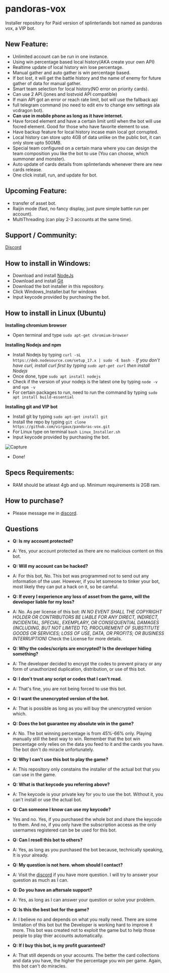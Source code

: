 # pandoras-vox
Installer repository for Paid version of splinterlands bot named as pandoras vox, a VIP bot. 

## New Feature: 
- Unlimited account can be run in one instance.
- Using win percentage based local history(AKA create your own API)
- Realtime update of local history win lose percentage. 
- Manual gather and auto gather is win percentage based. 
- If bot lost, it will get the battle history and the name of enemy for future gather of data for manual gather. 
- Smart team selection for local history(NO error on priority cards). 
- Can use 2 API.(jones and lostvoid API compatible)
- If main API got an error or reach rate limit, bot will use the fallback api
- full telegram command (no need to edit env to change env settings ala vcdragon bot). 
- **Can use in mobile phone as long as it have internet.**
- Have forced element and have a certain limit until when the bot will use focred element. Good for those who have favorite element to use. 
- Have backup feature for local history incase main local got corrupted. 
- Local history can store upto 4GB of data unlike on the public bot, it can only store upto 500MB.
- Special team configured on a certain mana where you can design the team composition you like the bot to use (You can choose, which summoner and monster). 
- Auto update of cards details from splinterlands whenever there are new cards release.
- One click install, run, and update for bot. 



## Upcoming Feature: 
- transfer of asset bot.
- Raijin mode (fast, no fancy display, just pure simple battle run per account). 
- MultiThreading (can play 2-3 accounts at the same time).

## Support / Community:
[Discord](https://discord.gg/ADAdMfug)

## How to install in Windows:
- Download and install [NodeJs](https://nodejs.org/it/download/)
- Download and install [Git](https://git-scm.com/download/win)
- Download the bot installer in this repository.
- Click Windows_Installer.bat for windows  
- Input keycode provided by purchasing the bot. 

## How to install in Linux (Ubuntu)

**Installing chromium browser**
- Open terminal and type `sudo apt-get chromium-browser`

**Installing Nodejs and npm**
- Install Nodejs by typing `curl -sL https://deb.nodesource.com/setup_17.x | sudo -E bash -` 
 *If you don't have curl, install curl first by typing `sudo apt-get curl` then install Nodejs*
- Once done, type `sudo apt install nodejs`
- Check if the version of your nodejs is the latest one by typing `node -v` and `npm -v`
- For certain packages to run, need to run the command by typing `sudo apt install build-essential`


**Installing git and VIP bot**
- Install git by typing `sudo apt-get install git`
- Install the repo by typing `git clone https://github.com/virgaux/pandoras-vox.git` 
- For Linux type on terminal `bash Linux_Installer.sh`
- Input keycode provided by purchasing the bot. 


 ![Capture](https://user-images.githubusercontent.com/89733547/150942224-bfb14dae-76c2-4914-937a-89f391bb5bae.PNG)
 
 
- Done! 

## Specs Requirements:
- RAM should be atleast 4gb and up. Minimum requirements is 2GB ram. 

## How to purchase?
- Please message me in [discord](https://discord.gg/ADAdMfug).

## Questions
- **Q: Is my account protected?** 
- A: Yes, your account protected as there are no malicious content on this bot. 

- **Q: Will my account can be hacked?** 
- A: For this bot, No. This bot was programmed not to send out any information of the user. However, if you let someone to tinker your bot, most likely they can put a hack on it, so be careful.

- **Q: If every I experience any loss of asset from the game, will the developer liable for my loss?** 
- A: No. As per license of this bot:
*IN NO EVENT SHALL THE COPYRIGHT HOLDER OR CONTRIBUTORS BE LIABLE
FOR ANY DIRECT, INDIRECT, INCIDENTAL, SPECIAL, EXEMPLARY, OR CONSEQUENTIAL
DAMAGES (INCLUDING, BUT NOT LIMITED TO, PROCUREMENT OF SUBSTITUTE GOODS OR
SERVICES; LOSS OF USE, DATA, OR PROFITS; OR BUSINESS INTERRUPTION)*
Check the License for more details. 

- **Q: Why the codes/scripts are encrypted? Is the developer hiding something?** 
- A: The developer decided to encrypt the codes to prevent piracy or any form of unauthorized duplication, distribution, or use of this bot. 

- **Q: I don't trust any script or codes that I can't read.** 
- A: That's fine, you are not being forced to use this bot. 

- **Q: I want the unencrypted version of the bot.** 
- A: That is possible as long as you will buy the unencrypted version which. 

- **Q: Does the bot guarantee my absolute win in the game?** 
- A: No. The bot winning percentage is from 45%-66% only. Playing manually still the best way to win. Remember that the bot win percentage only relies on the data you feed to it and the cards you have. The bot don't do miracle unfortunately. 

- **Q: Why I can't use this bot to play the game?** 
- A: This repository only constains the installer of the actual bot that you can use in the game. 

- **Q: What is that keycode you referring above?** 
- A: The keycode is your private key for you to use the bot. Without it, you can't install or use the actual bot. 

- **Q: Can someone I know can use my keycode?** 
- Yes and no. Yes, if you purchased the whole bot and share the keycode to them. And no, if you only have the subscription access as the only usernames registered can be be used for this bot. 

- **Q: Can I resell this bot to others?** 
- A: Yes, as long as you purchased the bot because, technically speaking, It is your already. 

- **Q: My question is not here. whom should I contact?** 
- A: Visit the [discord](https://discord.gg/ADAdMfug) if you have more question. I will try to answer your question as much as I can. 

- **Q: Do you have an aftersale support?**
- A: Yes, as long as I can answer your question or solve your problem. 

- **Q: Is this the best bot for the game?**
- A: I believe no and depends on what you really need. There are some limitation of this bot but the Developer is working hard to improve it more. This bot was created not to exploit the game but to help those people to play thier accounts automatically.

- **Q: If I buy this bot, is my profit guaranteed?**
- A: That still depends on your accounts. The better the card collections and data you have, the higher the percentage you win per game. Again, this bot can't do miracles. 
